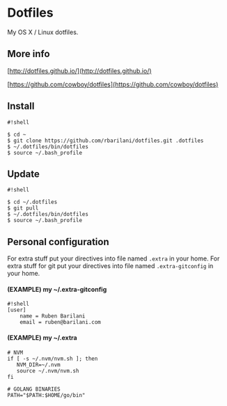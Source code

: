 # Dotfiles

My OS X / Linux dotfiles.

## More info

[http://dotfiles.github.io/](http://dotfiles.github.io/)
 
[https://github.com/cowboy/dotfiles](https://github.com/cowboy/dotfiles)

## Install

```
#!shell

$ cd ~
$ git clone https://github.com/rbarilani/dotfiles.git .dotfiles
$ ~/.dotfiles/bin/dotfiles
$ source ~/.bash_profile
```

## Update
```
#!shell

$ cd ~/.dotfiles
$ git pull 
$ ~/.dotfiles/bin/dotfiles
$ source ~/.bash_profile
```

## Personal configuration

For extra stuff put your directives into file named ```.extra``` in your home.
For extra stuff for git put your directives into file named ```.extra-gitconfig``` in your home.

#### (EXAMPLE) my ~/.extra-gitconfig
```
#!shell
[user]
    name = Ruben Barilani
    email = ruben@barilani.com
```

#### (EXAMPLE) my ~/.extra
```
# NVM
if [ -s ~/.nvm/nvm.sh ]; then
   NVM_DIR=~/.nvm
   source ~/.nvm/nvm.sh
fi

# GOLANG BINARIES
PATH="$PATH:$HOME/go/bin"
```




